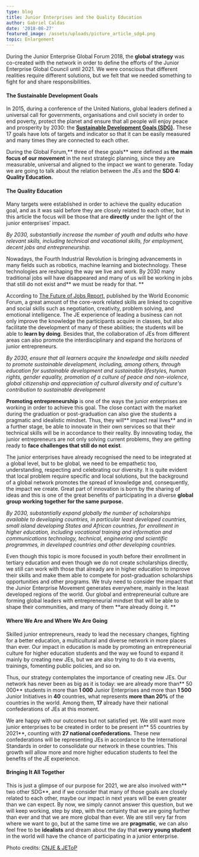 ```yaml
---
type: blog
title: Junior Enterprises and the Quality Education
author: Gabriel Caldas
date: '2018-08-27'
featured_image: /assets/uploads/picture_article_sdg4.png
topic: Enlargement
---
```

During the Junior Enterprise Global Forum 2018, the **global strategy** was co-created with the network in order to define the efforts of the Junior Enterprise Global Council until 2021. We were conscious that different realities require different solutions, but we felt that we needed something to fight for and share responsibilities.

#### **The Sustainable Development Goals**

In 2015, during a conference of the United Nations, global leaders defined a universal call for governments, organisations and civil society in order to end poverty, protect the planet and ensure that all people will enjoy peace and prosperity by 2030: the [**Sustainable Development Goals (SDG)**](https://sustainabledevelopment.un.org/)**.** These 17 goals have lots of targets and indicator so that it can be easily measured and many times they are connected to each other.

During the Global Forum,** three of these goals** were defined as **the main focus of our movement** in the next strategic planning, since they are measurable, universal and aligned to the impact we want to generate. Today we are going to talk about the relation between the JEs and the **SDG 4: Quality Education.**

#### The Quality Education

Many targets were established in order to achieve the quality education goal, and as it was said before they are closely related to each other, but in this article the focus will be those that are **directly** under the light of the junior enterprises’ impact.

_By 2030, substantially increase the number of youth and adults who have relevant skills, including technical and vocational skills, for employment, decent jobs and entrepreneurship._

Nowadays, the Fourth Industrial Revolution is bringing advancements in many fields such as robotics, machine learning and biotechnology. These technologies are reshaping the way we live and work. By 2030 many traditional jobs will have disappeared and many of us will be working in jobs that still do not exist and** we must be ready for that. **

According to [The Future of Jobs Report](http://www3.weforum.org/docs/WEF_Future_of_Jobs.pdf), published by the World Economic Forum, a great amount of the core-work related skills are linked to cognitive and social skills such as negotiation, creativity, problem solving, and emotional intelligence. The JE experience of leading a business can not only improve the knowledge the participants acquire in classes, but also facilitate the development of many of these abilities; the students will be able to **learn by doing**. Besides that, the collaboration of JEs from different areas can also promote the interdisciplinary and expand the horizons of junior entrepreneurs.

_By 2030, ensure that all learners acquire the knowledge and skills needed to promote sustainable development, including, among others, through education for sustainable development and sustainable lifestyles, human rights, gender equality, promotion of a culture of peace and non-violence, global citizenship and appreciation of cultural diversity and of culture's contribution to sustainable development_

**Promoting entrepreneurship** is one of the ways the junior enterprises are working in order to achieve this goal. The close contact with the market during the graduation or post-graduation can also give the students a pragmatic and idealistic mindset. Thus, they will** impact real lives** and in a further stage, be able to innovate in their own services so that their technical skills will be in accordance to their reality. By innovating today, the junior entrepreneurs are not only solving current problems, they are getting ready to **face challenges that still do not exist**.

The junior enterprises have already recognised the need to be integrated at a global level, but to be global, we need to be empathetic too, understanding, respecting and celebrating our diversity. It is quite evident that local problem require specific and local solutions, but the background of a global network promotes the spread of knowledge and, consequently, the impact we create. Great part of innovation is born by the sharing of ideas and this is one of the great benefits of participating in a diverse **global group working together for the same purpose.**

_By 2030, substantially expand globally the number of scholarships available to developing countries, in particular least developed countries, small island developing States and African countries, for enrollment in higher education, including vocational training and information and communications technology, technical, engineering and scientific programmes, in developed countries and other developing countries._

Even though this topic is more focused in youth before their enrollment in tertiary education and even though we do not create scholarships directly, we still can work with those that already are in higher education to improve their skills and make them able to compete for post-graduation scholarships opportunities and other programs. We truly need to consider the impact that the Junior Enterprise Movement generates everywhere, mainly in the least developed regions of the world. Our global and entrepreneurial culture are forming global leaders with entrepreneurial mindset that will be able to shape their communities, and many of them **are already doing it. **

#### Where We Are and Where We Are Going

Skilled junior entrepreneurs, ready to lead the necessary changes, fighting for a better education, a multicultural and diverse network in more places than ever. Our impact in education is made by promoting an entrepreneurial culture for higher education students and the way we found to expand it mainly by creating new JEs, but we are also trying to do it via events, trainings, fomenting public policies, and so on.

Thus, our strategy contemplates the importance of creating new JEs. Our network has never been as big as it is today: we are already more than** 50 000** students in more than **1 000** Junior Enterprises and more than **1 500** Junior Initiatives in **40** countries, what represents **more than 20%** of the countries in the world. Among them, **17** already have their national confederations of JEs at this moment. 

We are happy with our outcomes but not satisfied yet. We still want more junior enterprises to be created in order to be present in** 55 countries by 2021**, counting with **27 national confederations.** These new confederations will be representing JEs in accordance to the International Standards in order to consolidate our network in these countries. This growth will allow more and more higher education students to feel the benefits of the JE experience.

#### Bringing It All Together

This is just a glimpse of our purpose for 2021, we are also involved with** two other SDG**, and if we consider that many of those goals are closely related to each other, maybe our impact in next years will be even greater than we can expect. By now, we simply cannot answer this question, but we will keep working, step by step, with the certainty that we are going further than ever and that we are more global than ever. We are still very far from where we want to go, but at the same time we are **pragmatic**, we can also feel free to be **idealists** and dream about the day that **every young student** in the world will have the chance of participating in a junior enterprise.

Photo credits: [CNJE & JEToP](https://www.facebook.com/junior.entreprises/videos/430880630767867/)
